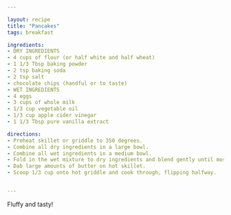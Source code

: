 ```yaml
---

layout: recipe
title: "Pancakes"
tags: breakfast

ingredients:
- DRY INGREDIENTS
- 4 cups of flour (or half white and half wheat)
- 1 1/3 Tbsp baking powder
- 2 tsp baking soda
- 2 tsp salt
- chocolate chips (handful or to taste)
- WET INGREDIENTS
- 4 eggs
- 3 cups of whole milk
- 1/3 cup vegetable oil
- 1/3 cup apple cider vinegar
- 1 1/3 Tbsp pure vanilla extract

directions:
- Preheat skillet or griddle to 350 degrees.
- Combine all dry ingredients in a large bowl.
- Combine all wet ingredients in a medium bowl.
- Fold in the wet mixture to dry ingredients and blend gently until most of the large lumps are gone.
- Dab large amounts of butter on hot skillet.
- Scoop 1/3 cup onto hot griddle and cook through, flipping halfway.


---
```


Fluffy and tasty!
